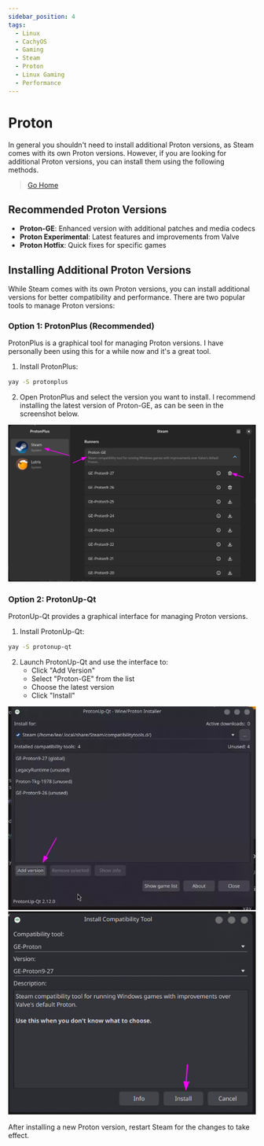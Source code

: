 ```yaml
---
sidebar_position: 4
tags:
  - Linux
  - CachyOS
  - Gaming
  - Steam
  - Proton
  - Linux Gaming
  - Performance
---
```


# Proton

In general you shouldn't need to install additional Proton versions, as Steam comes with its own Proton versions. However, if you are looking for additional Proton versions, you can install them using the following methods.

> [Go Home](/wiki/cachyos-gaming/about)

## Recommended Proton Versions

- **Proton-GE**: Enhanced version with additional patches and media codecs
- **Proton Experimental**: Latest features and improvements from Valve
- **Proton Hotfix**: Quick fixes for specific games

## Installing Additional Proton Versions

While Steam comes with its own Proton versions, you can install additional versions for better compatibility and performance. There are two popular tools to manage Proton versions:

### Option 1: ProtonPlus (Recommended)

ProtonPlus is a graphical tool for managing Proton versions. I have personally been using this for a while now and it's a great tool.

1. Install ProtonPlus:
```bash
yay -S protonplus
```

2. Open ProtonPlus and select the version you want to install. I recommend installing the latest version of Proton-GE, as can be seen in the screenshot below.

![ProtonPlus Proton-GE Installation](./img/protonplus-usage.png)

### Option 2: ProtonUp-Qt

ProtonUp-Qt provides a graphical interface for managing Proton versions.

1. Install ProtonUp-Qt:
```bash
yay -S protonup-qt
```

2. Launch ProtonUp-Qt and use the interface to:
   - Click "Add Version"
   - Select "Proton-GE" from the list
   - Choose the latest version
   - Click "Install"

![ProtonUp Interface](./img/protonup-add-version.webp)
![Proton-GE Installation](./img/protonup-proton-ge.png)

After installing a new Proton version, restart Steam for the changes to take effect.